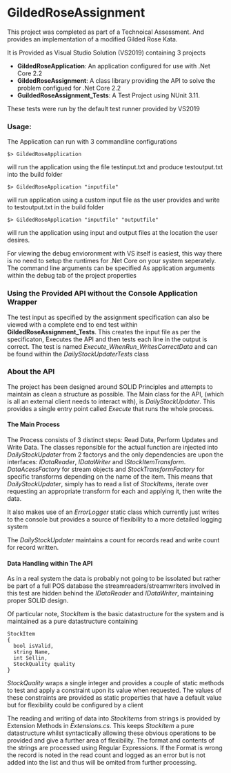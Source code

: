 # GildedRoseAssignment

This project was completed as part of a Technoical Assessment. And provides an implementation of a modified Gilded Rose Kata.

It is Provided as Visual Studio Solution (VS2019) containing 3 projects

* **GildedRoseApplication**: An application configured for use with .Net Core 2.2
* **GildedRoseAssignment**: A class library providing the API to solve the problem configued for .Net Core 2.2
* **GuildedRoseAssignment_Tests**: A Test Project using NUnit 3.11. 

These tests were run by the default test runner provided by VS2019

### Usage:

The Application can run with 3 commandline configurations

    $> GildedRoseApplication  
will run the application using the file testinput.txt and produce testoutput.txt into the build folder

    $> GildedRoseApplication "inputfile" 
    
will run application using a custom input file as the user provides and write to testoutput.txt in the build folder

    $> GildedRoseApplication "inputfile" "outputfile" 
    
will run the application using input and output files at the location the user desires.

For viewing the debug envioronment with VS itself is easiest, this way there is no need to setup the runtimes for .Net Core on your system 
seperately. The command line arguments can be specified As application arguments within the debug tab of the project properties

### Using the Provided API without the Console Application Wrapper 

The test input as specified by the assignment specification can also be viewed with a complete end to end test within **GildedRoseAssignment_Tests**. This creates the 
input file as per the specificaton, Executes the API and then tests each line in the output is correct.  The test is named *Execute_WhenRun_WritesCorrectData* and can 
be found within the *DailyStockUpdaterTests* class

### About the API

The project has been designed around SOLID Principles and attempts to maintain as clean a structure as possible. The Main class for the  API, (which is all an 
external client needs to interact with), is *DailyStockUpdater*. This provides a single entry point called *Execute* that runs the whole process. 
#### The Main Process
The Process consists of 3 distinct steps: Read Data, Perform Updates and Write Data. The classes reponsible for the actual function are injected into
*DailyStockUpdater* from 2 factorys and the only dependencies are upon the interfaces: *IDataReader*, *IDataWriter* and *IStockItemTransform*. 
*DataAcessFactory* for stream objects and *StockTransformFactory* for specific transforms depending on the name of the item. This means that 
*DailyStockUpdater*, simply has to read a list of *StockItems*, iterate over requesting an appropriate transform for each and applying it, then
write the data. 

It also makes use of an *ErrorLogger* static class which currently just writes to the console but provides a source of flexibility to a more
detailed logging system 

The *DailyStockUpdater* maintains a count for records read and write count for record written. 

#### Data Handling within The API

As in a real system the data is probably not going to be issolated but rather be part of a full POS database the streamreaders/streamwriters 
involved in this test are hidden behind the *IDataReader* and *IDataWriter*, maintaining proper SOLID design.

Of particular note, *StockItem* is the basic datastructure for the system and is maintained as a pure datastructure containing 

    StockItem
    {
      bool isValid,
      string Name,
      int Sellin,
      StockQuality quality
    }

*StockQuality* wraps a single integer and provides a couple of static methods to test and apply a constraint upon its value when requested.
The values of these constraints are provided as static properties that have a default value but for flexibility could be configured by a client

The reading and writing of data into *StockItems* from strings is provided by Extension Methods in *Extensions.cs*. This keeps *StockItem* a pure datastructure whilst 
syntactically allowing these obvious operations to be provided and give a further area of flexibility. The format and contents of the strings are processed using 
Regular Expressions. If the Format is wrong the record is noted in the read count and logged as an error but is not added into the list and thus will be omited from 
further processing.   




